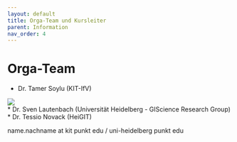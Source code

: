 ```yaml
---
layout: default
title: Orga-Team und Kursleiter
parent: Information
nav_order: 4
---
```


# Orga-Team
* Dr. Tamer Soylu (KIT-IfV)
<img src="{{site.url}}/images/novack.png" style="display: block; margin: auto;" />
* Dr. Sven Lautenbach (Universität Heidelberg - GIScience Research Group)
* Dr. Tessio Novack (HeiGIT)

name.nachname at kit punkt edu / uni-heidelberg punkt edu
